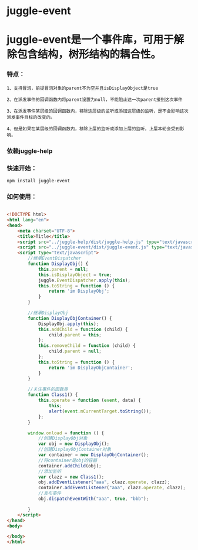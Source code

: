 # juggle-event



# juggle-event是一个事件库，可用于解除包含结构，树形结构的耦合性。


### 特点：

    1、支持冒泡，前提冒泡对象的parent不为空并且isDisplayObject是true

    2、在派发事件的回调函数内将parent设置为null，不能阻止这一次parent接到这次事件

    3、在派发事件某层级的回调函数内，移除这层级的监听或添加这层级的监听，是不会影响这次派发事件目标的改变的。

    4、但是如果在某层级的回调函数内，移除上层的监听或添加上层的监听，上层本轮会受到影响。
	

### 依赖juggle-help

### 快速开始：

    npm install juggle-event

### 如何使用：

```html

<!DOCTYPE html>
<html lang="en">
<head>
    <meta charset="UTF-8">
    <title>Title</title>
    <script src="../juggle-help/dist/juggle-help.js" type="text/javascript"></script>
    <script src="../juggle-event/dist/juggle-event.js" type="text/javascript"></script>
    <script type="text/javascript">
        //继承EventDispatcher
        function DisplayObj() {
            this.parent = null;
            this.isDisplayObject = true;
            juggle.EventDispatcher.apply(this);
            this.toString = function () {
                return 'im DisplayObj';
            }
        }

        //继承DisplayObj
        function DisplayObjContainer() {
            DisplayObj.apply(this);
            this.addChild = function (child) {
                child.parent = this;
            };
            this.removeChild = function (child) {
                child.parent = null;
            };
            this.toString = function () {
                return 'im DisplayObjContainer';
            }
        }

        //关注事件的函数类
        function Class1() {
            this.operate = function (event, data) {
                this;
                alert(event.mCurrentTarget.toString());
            };
        }

        window.onload = function () {
            //创建DisplayObj对象
            var obj = new DisplayObj();
            //创建DisplayObjContainer对象
            var container = new DisplayObjContainer();
            //将container是obj的容器
            container.addChild(obj);
            //添加监听
            var clazz = new Class1();
            obj.addEventListener("aaa", clazz.operate, clazz);
            container.addEventListener("aaa", clazz.operate, clazz);
            //发布事件
            obj.dispatchEventWith("aaa", true, "bbb");

        }
    </script>
</head>
<body>

</body>
</html>

```




	